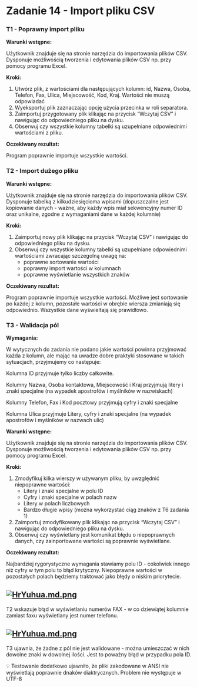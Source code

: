 # Zadanie 14 - Import pliku CSV

### T1 - Poprawny import pliku

**Warunki wstępne:**

Użytkownik znajduje się na stronie narzędzia do importowania plików CSV. Dysponuje możliwością tworzenia i edytowania plików CSV np. przy pomocy programu Excel.

**Kroki:**

1. Utwórz plik, z wartościami dla następujących kolumn: id, Nazwa, Osoba, Telefon, Fax, Ulica, Miejscowość, Kod, Kraj. Wartości nie muszą odpowiadać
2. Wyeksportuj plik zaznaczając opcję użycia przecinka w roli separatora.
3. Zaimportuj przygotowany plik klikając na przycisk “Wczytaj CSV” i nawigując do odpowiedniego pliku na dysku.
4. Obserwuj czy wszystkie kolumny tabelki są uzupełniane odpowiednimi wartościami z pliku.

**Oczekiwany rezultat:**

Program poprawnie importuje wszystkie wartości.

### T2 - Import dużego pliku

**Warunki wstępne:**

Użytkownik znajduje się na stronie narzędzia do importowania plików CSV. Dysponuje tabelką z kilkudziesięcioma wpisami (dopuszczalne jest kopiowanie danych - ważne, aby każdy wpis miał sekwencyjny numer ID oraz unikalne, zgodne z wymaganiami dane w każdej kolumnie)

**Kroki:**

1. Zaimportuj nowy plik klikając na przycisk “Wczytaj CSV” i nawigując do odpowiedniego pliku na dysku.
2. Obserwuj czy wszystkie kolumny tabelki są uzupełniane odpowiednimi wartościami zwracając szczegolną uwagę na:
   - poprawne sortowanie wartości
   - poprawny import wartości w kolumnach
   - poprawne wyświetlanie wszystkich znaków

**Oczekiwany rezultat:**

Program poprawnie importuje wszystkie wartości. Możliwe jest sortowanie po każdej z kolumn, pozostałe wartości w obrębie wiersza zmianiają się odpowiednio. Wszystkie dane wyświeltają się prawidłowo.

### T3 - Walidacja pól

********************Wymagania:********************

W wytycznych do zadania nie podano jakie wartości powinna przyjmować każda z kolumn, ale mając na uwadze dobre praktyki stosowane w takich sytuacjach, przyjmujemy co następuje:

Kolumna ID przyjmuje tylko liczby całkowite.

Kolumny Nazwa, Osoba kontaktowa, Miejscowość i Kraj przyjmują litery i znaki specjalne (na wypadek apostrofów i myślników w nazwiskach)

Kolumny Telefon, Fax i Kod pocztowy przyjmują cyfry i znaki specjalne

Kolumna Ulica przyjmuje Litery, cyfry i znaki specjalne (na wypadek apostrofów i myślników w nazwach ulic)

**Warunki wstępne:**

Użytkownik znajduje się na stronie narzędzia do importowania plików CSV. Dysponuje możliwością tworzenia i edytowania plików CSV np. przy pomocy programu Excel.

**Kroki:**

1. Zmodyfikuj kilka wierszy w używanym pliku, by uwzględnić niepoprawne wartości:
   - Litery i znaki specjalne w polu ID
   - Cyfry i znaki specjalne w polach nazw
   - Litery w polach liczbowych
   - Bardzo długie wpisy (mozna wykorzystać ciąg znaków z T6 zadania 1)
2. Zaimportuj zmodyfikowany plik klikając na przycisk “Wczytaj CSV” i nawigując do odpowiedniego pliku na dysku.
3. Obserwuj czy wyświetlany jest komunikat błędu o niepoprawnych danych, czy zainportowane wartości są poprawnie wyświetlane.

**Oczekiwany rezultat:**

Najbardziej rygorystyczne wymagania stawiamy polu ID - cokolwiek innego niż cyfry w tym polu to błąd krytyczny. Niepoprawne wartości w pozostałych polach będziemy traktować jako błędy o niskim priorytecie.

[![HrYuhua.md.png](https://iili.io/HrYuhua.md.png)](https://freeimage.host/i/HrYuhua)
---
T2 wskazuje błąd w wyświetlaniu numerów FAX - w co dziewiątej kolumnie zamiast faxu wyświetlany jest numer telefonu.

[![HrYuhua.md.png](https://iili.io/HrYuhua.md.png)](https://freeimage.host/i/HrYuhua)
---
T3 ujawnia, że żadne z pól nie jest walidowane - można umieszczać w nich dowolne znaki w dowolnej ilości. Jest to poważny błąd w przypadku pola ID.

💡 Testowanie dodatkowo ujawniło, że pliki zakodowane w ANSI nie wyświetlają poprawnie dnaków diaktrycznych. Problem nie występuje w UTF-8

